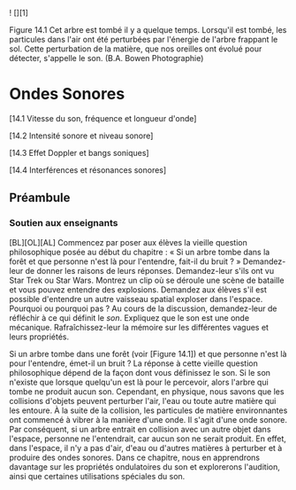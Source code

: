 ! [][1]

Figure 14.1 Cet arbre est tombé il y a quelque temps. Lorsqu'il est tombé, les particules dans l'air ont été perturbées par l'énergie de l'arbre frappant le sol. Cette perturbation de la matière, que nos oreilles ont évolué pour détecter, s'appelle le son. (B.A. Bowen Photographie)

# Ondes Sonores

[14.1 Vitesse du son, fréquence et longueur d'onde]

[14.2 Intensité sonore et niveau sonore]

[14.3 Effet Doppler et bangs soniques]

[14.4 Interférences et résonances sonores]

## Préambule

### Soutien aux enseignants

\[BL\]\[OL\]\[AL\] Commencez par poser aux élèves la vieille question philosophique posée au début du chapitre : « Si un arbre tombe dans la forêt et que personne n'est là pour l'entendre, fait-il du bruit ? » Demandez-leur de donner les raisons de leurs réponses. Demandez-leur s'ils ont vu Star Trek ou Star Wars. Montrez un clip où se déroule une scène de bataille et vous pouvez entendre des explosions. Demandez aux élèves s'il est possible d'entendre un autre vaisseau spatial exploser dans l'espace. Pourquoi ou pourquoi pas ? Au cours de la discussion, demandez-leur de réfléchir à ce qui définit le *son*. Expliquez que le son est une onde mécanique. Rafraîchissez-leur la mémoire sur les différentes vagues et leurs propriétés.

Si un arbre tombe dans une forêt (voir [Figure 14.1]) et que personne n'est là pour l'entendre, émet-il un bruit ? La réponse à cette vieille question philosophique dépend de la façon dont vous définissez le son. Si le son n'existe que lorsque quelqu'un est là pour le percevoir, alors l'arbre qui tombe ne produit aucun son. Cependant, en physique, nous savons que les collisions d'objets peuvent perturber l'air, l'eau ou toute autre matière qui les entoure. À la suite de la collision, les particules de matière environnantes ont commencé à vibrer à la manière d'une onde. Il s'agit d'une onde sonore. Par conséquent, si un arbre entrait en collision avec un autre objet dans l'espace, personne ne l'entendrait, car aucun son ne serait produit. En effet, dans l'espace, il n'y a pas d'air, d'eau ou d'autres matières à perturber et à produire des ondes sonores. Dans ce chapitre, nous en apprendrons davantage sur les propriétés ondulatoires du son et explorerons l'audition, ainsi que certaines utilisations spéciales du son.